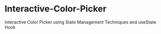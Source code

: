 # Interactive-Color-Picker
Interactive Color Picker using State Management Techniques and useState Hook
